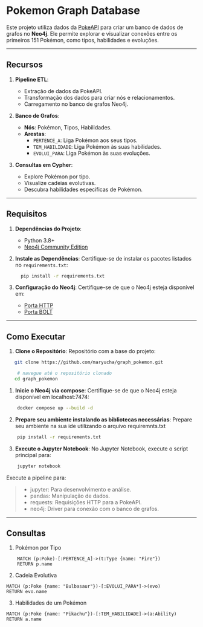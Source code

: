 # **Pokemon Graph Database**

Este projeto utiliza dados da [PokeAPI](https://pokeapi.co/) para criar um banco de dados de grafos no **Neo4j**. Ele permite explorar e visualizar conexões entre os primeiros 151 Pokémon, como tipos, habilidades e evoluções.

---

## **Recursos**

1. **Pipeline ETL**:
   - Extração de dados da PokeAPI.
   - Transformação dos dados para criar nós e relacionamentos.
   - Carregamento no banco de grafos Neo4j.
   
2. **Banco de Grafos**:
   - **Nós**: Pokémon, Tipos, Habilidades.
   - **Arestas**:
     - `PERTENCE_A`: Liga Pokémon aos seus tipos.
     - `TEM_HABILIDADE`: Liga Pokémon às suas habilidades.
     - `EVOLUI_PARA`: Liga Pokémon às suas evoluções.

3. **Consultas em Cypher**:
   - Explore Pokémon por tipo.
   - Visualize cadeias evolutivas.
   - Descubra habilidades específicas de Pokémon.

---

## **Requisitos**

1. **Dependências do Projeto**:
   - Python 3.8+
   - [Neo4j Community Edition](https://neo4j.com/download-center/)

2. **Instale as Dependências**:
   Certifique-se de instalar os pacotes listados no `requirements.txt`:
   
   ```bash
     pip install -r requirements.txt
   ```
3. **Configuração do Neo4j**:
    Certifique-se de que o Neo4j esteja disponível em:
   - [Porta HTTP](http://localhost:7474)
   - [Porta BOLT](http://localhost:7687)
---
## **Como Executar**

1. **Clone o Repositório**:
    Repositório com a base do projeto:

```bash
   git clone https://github.com/maryucha/graph_pokemon.git

    # navegue até o repositório clonado
   cd graph_pokemon
```
1. **Inicie o Neo4j via compose**:
    Certifique-se de que o Neo4j esteja disponível em localhost:7474:
```bash
    docker compose up --build -d
```
2. **Prepare seu ambiente instalando as bibliotecas necessárias**:
    Prepare seu ambiente na sua ide utilizando o arquivo requiremnts.txt
```bash
    pip install -r requirements.txt
```
3. **Execute o Jupyter Notebook**:
    No Jupyter Notebook, execute o script principal para:

```bash
    jupyter notebook
```
Execute a pipeline para:

 >   - jupyter: Para desenvolvimento e análise.
 >   - pandas: Manipulação de dados.
 >   - requests: Requisições HTTP para a PokeAPI.
 >   - neo4j: Driver para conexão com o banco de grafos.
---
## **Consultas**

1. Pokémon por Tipo
```cypher
    MATCH (p:Poke)-[:PERTENCE_A]->(t:Type {name: "Fire"})
    RETURN p.name
```
2. Cadeia Evolutiva
```cypher
MATCH (p:Poke {name: "Bulbasaur"})-[:EVOLUI_PARA*]->(evo)
RETURN evo.name
```
3. Habilidades de um Pokémon
```cypher
MATCH (p:Poke {name: "Pikachu"})-[:TEM_HABILIDADE]->(a:Ability)
RETURN a.name
```
